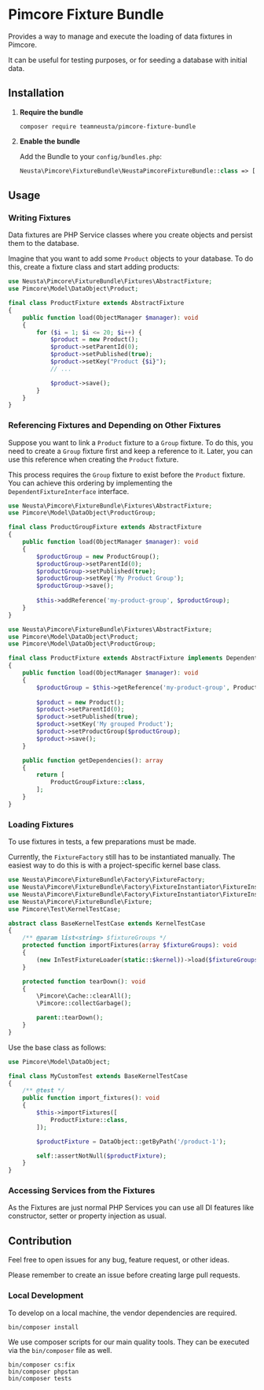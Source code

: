 # Pimcore Fixture Bundle

Provides a way to manage and execute the loading of data fixtures in Pimcore.

It can be useful for testing purposes, or for seeding a database with initial data.

## Installation

1. **Require the bundle**

   ```shell
   composer require teamneusta/pimcore-fixture-bundle
   ```

2. **Enable the bundle**

   Add the Bundle to your `config/bundles.php`:

   ```php
   Neusta\Pimcore\FixtureBundle\NeustaPimcoreFixtureBundle::class => ['test' => true],
   ```

## Usage

### Writing Fixtures

Data fixtures are PHP Service classes where you create objects and persist them to the database.

Imagine that you want to add some `Product` objects to your database.
To do this, create a fixture class and start adding products:

```php
use Neusta\Pimcore\FixtureBundle\Fixtures\AbstractFixture;
use Pimcore\Model\DataObject\Product;

final class ProductFixture extends AbstractFixture
{
    public function load(ObjectManager $manager): void
    {
        for ($i = 1; $i <= 20; $i++) {
            $product = new Product();
            $product->setParentId(0);
            $product->setPublished(true);
            $product->setKey("Product {$i}");
            // ...

            $product->save();
        }
    }
}
```

### Referencing Fixtures and Depending on Other Fixtures

Suppose you want to link a `Product` fixture to a `Group` fixture. To do this, you need to create a `Group` fixture first and keep a reference to it. Later, you can use this reference when creating the `Product` fixture.

This process requires the `Group` fixture to exist before the `Product` fixture. You can achieve this ordering by implementing the `DependentFixtureInterface` interface.

```php
use Neusta\Pimcore\FixtureBundle\Fixtures\AbstractFixture;
use Pimcore\Model\DataObject\ProductGroup;

final class ProductGroupFixture extends AbstractFixture
{
    public function load(ObjectManager $manager): void
    {
        $productGroup = new ProductGroup();
        $productGroup->setParentId(0);
        $productGroup->setPublished(true);
        $productGroup->setKey('My Product Group');
        $productGroup->save();
        
        $this->addReference('my-product-group', $productGroup);
    }
}
```

```php
use Neusta\Pimcore\FixtureBundle\Fixtures\AbstractFixture;
use Pimcore\Model\DataObject\Product;
use Pimcore\Model\DataObject\ProductGroup;

final class ProductFixture extends AbstractFixture implements DependentFixtureInterface
{
    public function load(ObjectManager $manager): void
    {
        $productGroup = $this->getReference('my-product-group', ProductGroup::class);
    
        $product = new Product();
        $product->setParentId(0);
        $product->setPublished(true);
        $product->setKey('My grouped Product');
        $product->setProductGroup($productGroup);
        $product->save();
    }

    public function getDependencies(): array
    {
        return [
            ProductGroupFixture::class,
        ];
    }
}
```

### Loading Fixtures

To use fixtures in tests, a few preparations must be made.

Currently, the `FixtureFactory` still has to be instantiated manually.
The easiest way to do this is with a project-specific kernel base class.

```php
use Neusta\Pimcore\FixtureBundle\Factory\FixtureFactory;
use Neusta\Pimcore\FixtureBundle\Factory\FixtureInstantiator\FixtureInstantiatorForAll;
use Neusta\Pimcore\FixtureBundle\Factory\FixtureInstantiator\FixtureInstantiatorForParametrizedConstructors;
use Neusta\Pimcore\FixtureBundle\Fixture;
use Pimcore\Test\KernelTestCase;

abstract class BaseKernelTestCase extends KernelTestCase
{
    /** @param list<string> $fixtureGroups */
    protected function importFixtures(array $fixtureGroups): void
    {
        (new InTestFixtureLoader(static::$kernel))->load($fixtureGroups);
    }

    protected function tearDown(): void
    {
        \Pimcore\Cache::clearAll();
        \Pimcore::collectGarbage();

        parent::tearDown();
    }
}
```

Use the base class as follows:

```php
use Pimcore\Model\DataObject;

final class MyCustomTest extends BaseKernelTestCase
{
    /** @test */
    public function import_fixtures(): void
    {
        $this->importFixtures([
            ProductFixture::class,
        ]);

        $productFixture = DataObject::getByPath('/product-1');

        self::assertNotNull($productFixture);
    }
}
```

### Accessing Services from the Fixtures

As the Fixtures are just normal PHP Services you can use all DI features like constructor, setter or property injection as usual.

## Contribution

Feel free to open issues for any bug, feature request, or other ideas.

Please remember to create an issue before creating large pull requests.

### Local Development

To develop on a local machine, the vendor dependencies are required.

```shell
bin/composer install
```

We use composer scripts for our main quality tools. They can be executed via the `bin/composer` file as well.

```shell
bin/composer cs:fix
bin/composer phpstan
bin/composer tests
```
